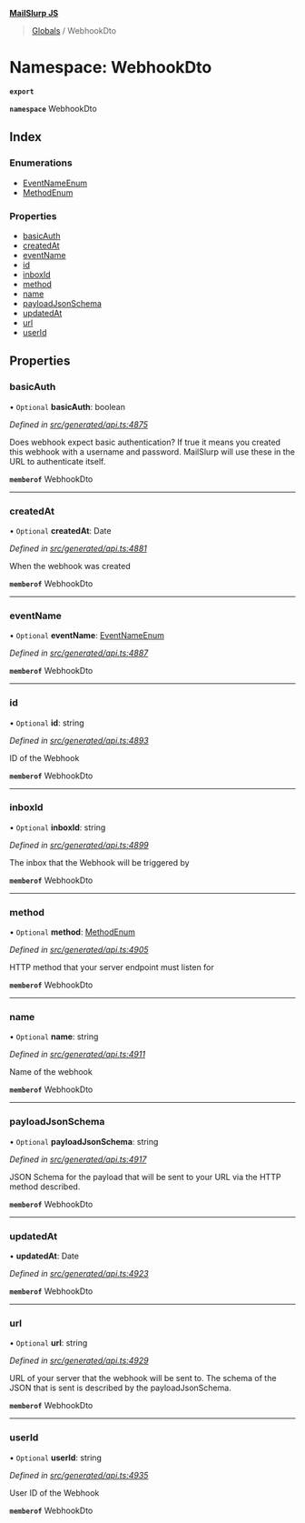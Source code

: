 **[MailSlurp JS](../README.md)**

> [Globals](../README.md) / WebhookDto

# Namespace: WebhookDto

**`export`** 

**`namespace`** WebhookDto

## Index

### Enumerations

* [EventNameEnum](../enums/webhookdto.eventnameenum.md)
* [MethodEnum](../enums/webhookdto.methodenum.md)

### Properties

* [basicAuth](webhookdto.md#basicauth)
* [createdAt](webhookdto.md#createdat)
* [eventName](webhookdto.md#eventname)
* [id](webhookdto.md#id)
* [inboxId](webhookdto.md#inboxid)
* [method](webhookdto.md#method)
* [name](webhookdto.md#name)
* [payloadJsonSchema](webhookdto.md#payloadjsonschema)
* [updatedAt](webhookdto.md#updatedat)
* [url](webhookdto.md#url)
* [userId](webhookdto.md#userid)

## Properties

### basicAuth

• `Optional` **basicAuth**: boolean

*Defined in [src/generated/api.ts:4875](https://github.com/mailslurp/mailslurp-client/blob/24bff2e/src/generated/api.ts#L4875)*

Does webhook expect basic authentication? If true it means you created this webhook with a username and password. MailSlurp will use these in the URL to authenticate itself.

**`memberof`** WebhookDto

___

### createdAt

• `Optional` **createdAt**: Date

*Defined in [src/generated/api.ts:4881](https://github.com/mailslurp/mailslurp-client/blob/24bff2e/src/generated/api.ts#L4881)*

When the webhook was created

**`memberof`** WebhookDto

___

### eventName

• `Optional` **eventName**: [EventNameEnum](../enums/webhookdto.eventnameenum.md)

*Defined in [src/generated/api.ts:4887](https://github.com/mailslurp/mailslurp-client/blob/24bff2e/src/generated/api.ts#L4887)*

**`memberof`** WebhookDto

___

### id

• `Optional` **id**: string

*Defined in [src/generated/api.ts:4893](https://github.com/mailslurp/mailslurp-client/blob/24bff2e/src/generated/api.ts#L4893)*

ID of the Webhook

**`memberof`** WebhookDto

___

### inboxId

• `Optional` **inboxId**: string

*Defined in [src/generated/api.ts:4899](https://github.com/mailslurp/mailslurp-client/blob/24bff2e/src/generated/api.ts#L4899)*

The inbox that the Webhook will be triggered by

**`memberof`** WebhookDto

___

### method

• `Optional` **method**: [MethodEnum](../enums/webhookdto.methodenum.md)

*Defined in [src/generated/api.ts:4905](https://github.com/mailslurp/mailslurp-client/blob/24bff2e/src/generated/api.ts#L4905)*

HTTP method that your server endpoint must listen for

**`memberof`** WebhookDto

___

### name

• `Optional` **name**: string

*Defined in [src/generated/api.ts:4911](https://github.com/mailslurp/mailslurp-client/blob/24bff2e/src/generated/api.ts#L4911)*

Name of the webhook

**`memberof`** WebhookDto

___

### payloadJsonSchema

• `Optional` **payloadJsonSchema**: string

*Defined in [src/generated/api.ts:4917](https://github.com/mailslurp/mailslurp-client/blob/24bff2e/src/generated/api.ts#L4917)*

JSON Schema for the payload that will be sent to your URL via the HTTP method described.

**`memberof`** WebhookDto

___

### updatedAt

•  **updatedAt**: Date

*Defined in [src/generated/api.ts:4923](https://github.com/mailslurp/mailslurp-client/blob/24bff2e/src/generated/api.ts#L4923)*

**`memberof`** WebhookDto

___

### url

• `Optional` **url**: string

*Defined in [src/generated/api.ts:4929](https://github.com/mailslurp/mailslurp-client/blob/24bff2e/src/generated/api.ts#L4929)*

URL of your server that the webhook will be sent to. The schema of the JSON that is sent is described by the payloadJsonSchema.

**`memberof`** WebhookDto

___

### userId

• `Optional` **userId**: string

*Defined in [src/generated/api.ts:4935](https://github.com/mailslurp/mailslurp-client/blob/24bff2e/src/generated/api.ts#L4935)*

User ID of the Webhook

**`memberof`** WebhookDto
